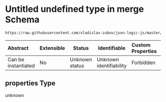 # Untitled undefined type in merge Schema

```txt
https://raw.githubusercontent.com/vladislav-zubov/json-logic-js/master/schemas/operators/array/merge.json#/properties
```




| Abstract            | Extensible | Status         | Identifiable            | Custom Properties | Additional Properties | Access Restrictions | Defined In                                                        |
| :------------------ | ---------- | -------------- | ----------------------- | :---------------- | --------------------- | ------------------- | ----------------------------------------------------------------- |
| Can be instantiated | No         | Unknown status | Unknown identifiability | Forbidden         | Allowed               | none                | [merge.json\*](operators/array/merge.json "open original schema") |

## properties Type

unknown
